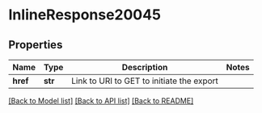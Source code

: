 # InlineResponse20045

## Properties
Name | Type | Description | Notes
------------ | ------------- | ------------- | -------------
**href** | **str** | Link to URI to GET to initiate the export | 

[[Back to Model list]](../README.md#documentation-for-models) [[Back to API list]](../README.md#documentation-for-api-endpoints) [[Back to README]](../README.md)


